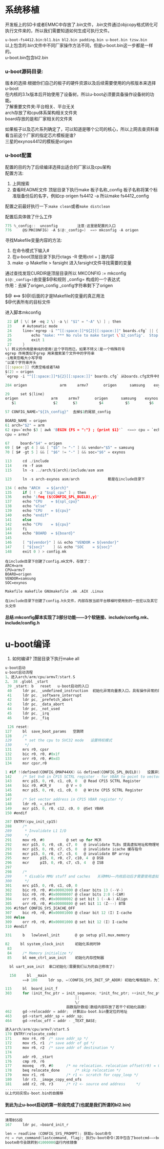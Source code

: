 
# 系统移植 #

开发板上的SD卡或者EMMC中存放了.bin文件，.bin文件通过objcopy格式转化可执行文件来的，所以我们需要知道如何生成可执行文件。  

`u-boot-fs4412.bin:bl1.bin bl2.bin padding.bin u-boot.bin tzsw.bin`  
以上包含的.bin文件中不同厂家操作方法不同，但是u-boot.bin这一步都是一样的。  
u-boot.bin包含bl2.bin  

### u-boot源码目录: ###
版本的选择:根据你们自己的板子的硬件资源以及后续需要使用的内核版本来选择u-boot  
在内核的3.1x版本后开始使用了设备树，所以u-boot必须要具备操作设备树的功能。  
了解重要文件夹:平台相关、平台无关  
arch存放了和cpu体系架构相关文件夹  
board存放的是和厂家相关的文件夹  

如果板子以及芯片系列确定了，可以知道是哪个公司的核心，所以上网去查资料查看当前这个厂家的指定芯片模板是谁?  
三星的exynos4412的模板是origen  


### u-boot配置 ###
配置的目的为了后续编译选择出适合的厂家以及cpu架构  
配置方法:  
1. 上网搜索
2. 查看README文件
			顶层目录下执行make 板子名称_config
			板子名称将某个标准版备份后的名字，例如cp origen fs4412 -a
			所以make fs4412_config

配置之前最好执行一下:`make clean`或者`make distclean`  

配置后具体做了什么工作

```C
775 %_config::  unconfig         注意:这里是配置的入口                                                                                               
776     @$(MKCONFIG) -A $(@:_config=)  ==> mkconfig -A origen

```

寻找Makefile变量内容的方法:  
1. 在命令模式下输入#
2. 在u-boot顶层目录下执行ctags -R
   使用ctrl + ] 跟内容
3. make -p Makefile > farsight
	进入farsight文件寻找需要的变量

通过查找发现CURDIR是顶层目录所以 MKCONFIG := mkconfig  
`$(@:_config=)`由变量$@和规则 _config= 构成的一个表达式     
作用：去掉了origen_config _config字符串剩下了origen  

$@ <==> $(@)后面的才是Makefile的变量的真正用法  
$@代表所有的目标文件  

进入脚本mkconfig  
```c
 22 if [ \( $# -eq 2 \) -a \( "$1" = "-A" \) ] ; then
 23     # Automatic mode
 24     line=`egrep -i "^[[:space:]]*${2}[[:space:]]" boards.cfg` || {
 25         echo "make: *** No rule to make target \`$2_config'.  Stop." >&2
 26         exit 1
 27     }
\( 转义的作用是单纯的使用(这个字符而已，如果不转义(是一个特殊符号
egrep 作用类似于grep 用来搜索某个文件中的字符串
-i用来忽略大小写字母
^以某个字符串开头
[[:space:]] 代表空格或者TAB
$(2) = origen
`egrep -i "^[[:space:]]*${2}[[:space:]]" boards.cfg` 从boards.cfg文件中搜索origen

284 origen               arm     armv7       origen      samsung    exynos

29     set ${line}
origen               arm     armv7       origen      samsung    exynos
   $1                 $2       $3          $4          $5         $6             $#=6

57 CONFIG_NAME="${1%_config}"  去掉$1的尾部_config

BOARD_NAME = origen
61 arch="$2" = arm
62 cpu=`echo $3 | awk 'BEGIN {FS = ":"} ; {print $1}'`  <==> cpu = `echo $3 | cut -d ':' -f 1`
cpu = armv7

67     board="$4" = origen
69 [ $# -gt 4 ] && [ "$5" != "-" ] && vendor="$5" = samsung
70 [ $# -gt 5 ] && [ "$6" != "-" ] && soc="$6" = exynos

113     cd ./include
114     rm -f asm
115     ln -s ../arch/${arch}/include/asm asm

123     ln -s arch-exynos asm/arch             都是在include目录下

134 ( echo "ARCH   = ${arch}"
135     if [ ! -z "$spl_cpu" ] ; then
136     echo 'ifeq ($(CONFIG_SPL_BUILD),y)'
137     echo "CPU    = ${spl_cpu}"
138     echo "else"
139     echo "CPU    = ${cpu}"
140     echo "endif"
141     else
142     echo "CPU    = ${cpu}"
143     fi
144     echo "BOARD  = ${board}"
145
146     [ "${vendor}" ] && echo "VENDOR = ${vendor}"                                                                          
147     [ "${soc}"    ] && echo "SOC    = ${soc}"
148     exit 0 ) > config.mk

```

```
在include目录下创建了config.mk文件，存放了：
ARCH=arm  
CPU=armv7  
BOARD=origen  
VENDOR=samsung  
SOC=exynos  

Makefile makefile GNUmakefile .mk .AIX .Linux  

在include目录下创建了config.h头文件，内部存放当前平台移植时使用到的一些宏以及其它头文件
```

#### 总结:mkconfig脚本实现了3部分功能――3个软链接、include/config.mk、include/config.h ####

# u-boot编译 #
1. 如何编译? 顶层目录下执行make all

```C
u-boot启动
u-boot启动流程
1、进入arch/arm/cpu/armv7/start.S
2、 38 .globl _start
 39 _start: b   reset   u-boot启动的入口
 40     ldr pc, _undefined_instruction  初始化异常向量表入口，具有操作异常的能力
 41     ldr pc, _software_interrupt
 42     ldr pc, _prefetch_abort
 43     ldr pc, _data_abort
 44     ldr pc, _not_used
 45     ldr pc, _irq
 46     ldr pc, _fiq

 126 reset:                                                                                                                    
127     bl  save_boot_params   空跳转
128     /*
129      * set the cpu to SVC32 mode   设置特权模式
130      */
131     mrs r0, cpsr
132     bic r0, r0, #0x1f
133     orr r0, r0, #0xd3
134     msr cpsr,r0

1 #if !(defined(CONFIG_OMAP44XX) && defined(CONFIG_SPL_BUILD))   设置异常向量
142     /* Set V=0 in CP15 SCTRL register - for VBAR to point to vector */
143     mrc p15, 0, r0, c1, c0, 0   @ Read CP15 SCTRL Register
144     bic r0, #CR_V       @ V = 0
145     mcr p15, 0, r0, c1, c0, 0   @ Write CP15 SCTRL Register
146
147     /* Set vector address in CP15 VBAR register */
148     ldr r0, =_start
149     mcr p15, 0, r0, c12, c0, 0  @Set VBAR
150 #endif                                    

287 ENTRY(cpu_init_cp15)
288     /*
289      * Invalidate L1 I/D
290      */
291     mov r0, #0          @ set up for MCR
292     mcr p15, 0, r0, c8, c7, 0   @ invalidate TLBs 提高虚拟地址和物理地址映射效率的一种缓存
293     mcr p15, 0, r0, c7, c5, 0   @ invalidate icache 缓存指令
294     mcr p15, 0, r0, c7, c5, 6   @ invalidate BP array
295     mcr     p15, 0, r0, c7, c10, 4  @ DSB
296     mcr     p15, 0, r0, c7, c5, 4   @ ISB
297
298     /*
299      * disable MMU stuff and caches   关闭MMU――内核启动后才需要使用虚拟地址(MMU映射的)，但是现在还没有执行内核
300      */
301     mrc p15, 0, r0, c1, c0, 0
302     bic r0, r0, #0x00002000 @ clear bits 13 (--V-)
303     bic r0, r0, #0x00000007 @ clear bits 2:0 (-CAM)
304     orr r0, r0, #0x00000002 @ set bit 1 (--A-) Align
305     orr r0, r0, #0x00000800 @ set bit 11 (Z---) BTB                                                                       
306 #ifdef CONFIG_SYS_ICACHE_OFF
307     bic r0, r0, #0x00001000 @ clear bit 12 (I) I-cache
308 #else
309     orr r0, r0, #0x00001000 @ set bit 12 (I) I-cache
310 #endif

331     b   lowlevel_init       @ go setup pll,mux,memory

82     bl system_clock_init     初始化系统时钟
 83
 84     /* Memory initialize */
 85     bl mem_ctrl_asm_init    初始化内存控制器

  bl uart_asm_init  串口初始化(需要我们认为的自己修改了)

  158     bl  _main  
		==》 108     ldr sp, =(CONFIG_SYS_INIT_SP_ADDR) 初始化堆栈指针，为了后续执行c语言使用。

115     bl  board_init_f
303     for (init_fnc_ptr = init_sequence; *init_fnc_ptr; ++init_fnc_ptr) {
								||
								\/
							函数指针数组(数组内部存放了若干个初始化函数)
462     gd->relocaddr = addr;  计算出u-boot.bin重定位的地址
463     gd->start_addr_sp = addr_sp;
464     gd->reloc_off = addr - _TEXT_BASE;						

进入arch/arm/cpu/armv7/start.S
170 ENTRY(relocate_code)
171     mov r4, r0  /* save addr_sp */
172     mov r5, r1  /* save addr of gd */
173     mov r6, r2  /* save addr of destination */
174
175     adr r0, _start
176     cmp r0, r6
177     moveq   r9, #0      /* no relocation. relocation offset(r9) = 0 */
178     beq relocate_done       /* skip relocation */                                                                         
179     mov r1, r6          /* r1 <- scratch for copy_loop */
180     ldr r3, _image_copy_end_ofs
181     add r2, r0, r3      /* r2 <- source end address     */
............................
以上代码实现u-boot.bin的自搬移

```

#### 到此为止u-boot启动的第一阶段完成了(也就是我们所谓的bl2.bin) ####
---

```C
清零BSS段
167     ldr pc, =board_init_r

len = readline (CONFIG_SYS_PROMPT); 获取u-boot命令
rc = run_command(lastcommand, flag); 执行u-boot命令(其中包含了bootcmd――>bootm)
bootm命令会跳转到41000000运行内核镜像
```
